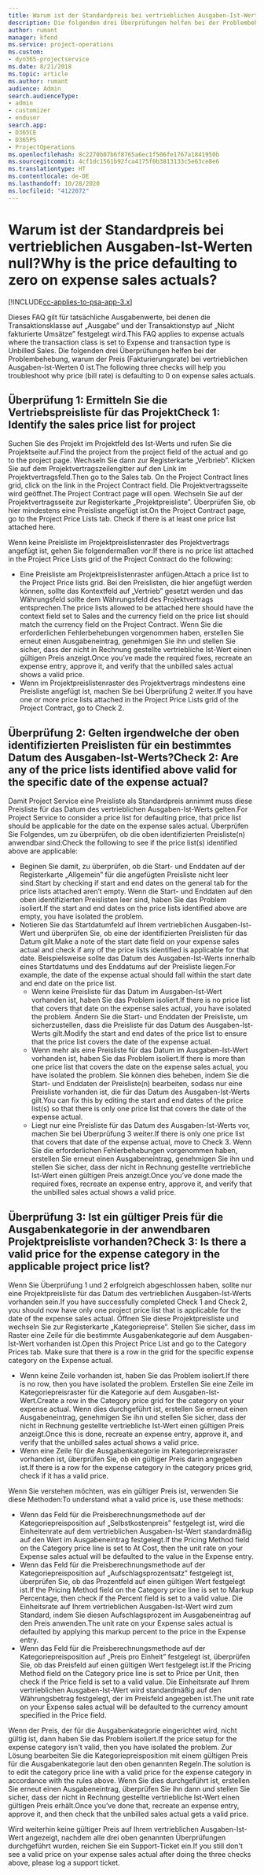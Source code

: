 ```yaml
---
title: Warum ist der Standardpreis bei vertrieblichen Ausgaben-Ist-Werten null?
description: Die folgenden drei Überprüfungen helfen bei der Problembehebung, warum der Preis bei vertrieblichen Ausgaben-Ist-Werten 0 ist.
author: rumant
manager: kfend
ms.service: project-operations
ms.custom:
- dyn365-projectservice
ms.date: 8/21/2018
ms.topic: article
ms.author: rumant
audience: Admin
search.audienceType:
- admin
- customizer
- enduser
search.app:
- D365CE
- D365PS
- ProjectOperations
ms.openlocfilehash: 8c2270b07b6f8765a6ec1f506fe1767a1841950b
ms.sourcegitcommit: 4cf1dc1561b92fca4175f0b3813133c5e63ce8e6
ms.translationtype: HT
ms.contentlocale: de-DE
ms.lasthandoff: 10/28/2020
ms.locfileid: "4122072"
---
```

# <a name="why-is-the-price-defaulting-to-zero-on-expense-sales-actuals"></a><span data-ttu-id="4e697-103">Warum ist der Standardpreis bei vertrieblichen Ausgaben-Ist-Werten null?</span><span class="sxs-lookup"><span data-stu-id="4e697-103">Why is the price defaulting to zero on expense sales actuals?</span></span>

[!INCLUDE[cc-applies-to-psa-app-3.x](../includes/cc-applies-to-psa-app-3x.md)]

<span data-ttu-id="4e697-104">Dieses FAQ gilt für tatsächliche Ausgabenwerte, bei denen die Transaktionsklasse auf „Ausgabe” und der Transaktionstyp auf „Nicht fakturierte Umsätze” festgelegt wird.</span><span class="sxs-lookup"><span data-stu-id="4e697-104">This FAQ applies to expense actuals where the transaction class is set to Expense and transaction type is Unbilled Sales.</span></span> <span data-ttu-id="4e697-105">Die folgenden drei Überprüfungen helfen bei der Problembehebung, warum der Preis (Fakturierungsrate) bei vertrieblichen Ausgaben-Ist-Werten 0 ist.</span><span class="sxs-lookup"><span data-stu-id="4e697-105">The following three checks will help you troubleshoot why price (bill rate) is defaulting to 0 on expense sales actuals.</span></span>

## <a name="check-1-identify-the-sales-price-list-for-project"></a><span data-ttu-id="4e697-106">Überprüfung 1: Ermitteln Sie die Vertriebspreisliste für das Projekt</span><span class="sxs-lookup"><span data-stu-id="4e697-106">Check 1: Identify the sales price list for project</span></span>

<span data-ttu-id="4e697-107">Suchen Sie des Projekt im Projektfeld des Ist-Werts und rufen Sie die Projektseite auf.</span><span class="sxs-lookup"><span data-stu-id="4e697-107">Find the project from the project field of the actual and go to the project page.</span></span> <span data-ttu-id="4e697-108">Wechseln Sie dann zur Registerkarte „Verbrieb”. Klicken Sie auf dem Projektvertragszeilengitter auf den Link im Projektvertragsfeld.</span><span class="sxs-lookup"><span data-stu-id="4e697-108">Then go to the Sales tab. On the Project Contract lines grid, click on the link in the Project Contract field.</span></span> <span data-ttu-id="4e697-109">Die Projektvertragsseite wird geöffnet.</span><span class="sxs-lookup"><span data-stu-id="4e697-109">The Project Contract page will open.</span></span> <span data-ttu-id="4e697-110">Wechseln Sie auf der Projektvertragsseite zur Registerkarte „Projektpreisliste”. Überprüfen Sie, ob hier mindestens eine Preisliste angefügt ist.</span><span class="sxs-lookup"><span data-stu-id="4e697-110">On the Project Contract page, go to the Project Price Lists tab. Check if there is at least one price list attached here.</span></span>

<span data-ttu-id="4e697-111">Wenn keine Preisliste im Projektpreislistenraster des Projektvertrags angefügt ist, gehen Sie folgendermaßen vor:</span><span class="sxs-lookup"><span data-stu-id="4e697-111">If there is no price list attached in the Project Price Lists grid of the Project Contract do the following:</span></span>

- <span data-ttu-id="4e697-112">Eine Preisliste am Projektpreislistenraster anfügen.</span><span class="sxs-lookup"><span data-stu-id="4e697-112">Attach a price list to the Project Price lists grid.</span></span> <span data-ttu-id="4e697-113">Bei den Preislisten, die hier angefügt werden können, sollte das Kontextfeld auf „Vertrieb” gesetzt werden und das Währungsfeld sollte dem Währungsfeld des Projektvertrags entsprechen.</span><span class="sxs-lookup"><span data-stu-id="4e697-113">The price lists allowed to be attached here should have the context field set to Sales and the currency field on the price list should match the currency field on the Project Contract.</span></span> <span data-ttu-id="4e697-114">Wenn Sie die erforderlichen Fehlerbehebungen vorgenommen haben, erstellen Sie erneut einen Ausgabeneintrag, genehmigen Sie ihn und stellen Sie sicher, dass der nicht in Rechnung gestellte vertriebliche Ist-Wert einen gültigen Preis anzeigt.</span><span class="sxs-lookup"><span data-stu-id="4e697-114">Once you’ve made the required fixes, recreate an expense entry, approve it, and verify that the unbilled sales actual shows a valid price.</span></span>
- <span data-ttu-id="4e697-115">Wenn im Projektpreislistenraster des Projektvertrags mindestens eine Preisliste angefügt ist, machen Sie bei Überprüfung 2 weiter.</span><span class="sxs-lookup"><span data-stu-id="4e697-115">If you have one or more price lists attached in the Project Price Lists grid of the Project Contract, go to Check 2.</span></span>

## <a name="check-2-are-any-of-the-price-lists-identified-above-valid-for-the-specific-date-of-the-expense-actual"></a><span data-ttu-id="4e697-116">Überprüfung 2: Gelten irgendwelche der oben identifizierten Preislisten für ein bestimmtes Datum des Ausgaben-Ist-Werts?</span><span class="sxs-lookup"><span data-stu-id="4e697-116">Check 2: Are any of the price lists identified above valid for the specific date of the expense actual?</span></span>

<span data-ttu-id="4e697-117">Damit Project Service eine Preisliste als Standardpreis annimmt muss diese Preisliste für das Datum des vertrieblichen Ausgaben-Ist-Werts gelten.</span><span class="sxs-lookup"><span data-stu-id="4e697-117">For Project Service to consider a price list for defaulting price, that price list should be applicable for the date on the expense sales actual.</span></span> <span data-ttu-id="4e697-118">Überprüfen Sie Folgendes, um zu überprüfen, ob die oben identifizierten Preisliste(n) anwendbar sind:</span><span class="sxs-lookup"><span data-stu-id="4e697-118">Check the following to see if the price list(s) identified above are applicable:</span></span>

- <span data-ttu-id="4e697-119">Beginen Sie damit, zu überprüfen, ob die Start- und Enddaten auf der Registerkarte „Allgemein” für die angefügten Preisliste nicht leer sind.</span><span class="sxs-lookup"><span data-stu-id="4e697-119">Start by checking if start and end dates on the general tab for the price lists attached aren’t empty.</span></span> <span data-ttu-id="4e697-120">Wenn die Start- und Enddaten auf den oben identifizierten Preislisten leer sind, haben Sie das Problem isoliert.</span><span class="sxs-lookup"><span data-stu-id="4e697-120">If the start and end dates on the price lists identified above are empty, you have isolated the problem.</span></span> 
- <span data-ttu-id="4e697-121">Notieren Sie das Startdatumfeld auf Ihrem vertrieblichen Ausgaben-Ist-Wert und überprüfen Sie, ob eine der identifizierten Preislisten für das Datum gilt.</span><span class="sxs-lookup"><span data-stu-id="4e697-121">Make a note of the start date field on your expense sales actual and check if any of the price lists identified is applicable for that date.</span></span> <span data-ttu-id="4e697-122">Beispielsweise sollte das Datum des Ausgaben-Ist-Werts innerhalb eines Startdatums und des Enddatums auf der Preisliste liegen.</span><span class="sxs-lookup"><span data-stu-id="4e697-122">For example, the date of the expense actual should fall within the start date and end date on the price list.</span></span> 
    - <span data-ttu-id="4e697-123">Wenn keine Preisliste für das Datum im Ausgaben-Ist-Wert vorhanden ist, haben Sie das Problem isoliert.</span><span class="sxs-lookup"><span data-stu-id="4e697-123">If there is no price list that covers that date on the expense sales actual, you have isolated the problem.</span></span> <span data-ttu-id="4e697-124">Ändern Sie die Start- und Enddaten der Preisliste, um sicherzustellen, dass die Preisliste für das Datum des Ausgaben-Ist-Werts gilt.</span><span class="sxs-lookup"><span data-stu-id="4e697-124">Modify the start and end dates of the price list to ensure that the price list covers the date of the expense actual.</span></span> 
    - <span data-ttu-id="4e697-125">Wenn mehr als eine Preisliste für das Datum im Ausgaben-Ist-Wert vorhanden ist, haben Sie das Problem isoliert.</span><span class="sxs-lookup"><span data-stu-id="4e697-125">If there is more than one price list that covers the date on the expense sales actual, you have isolated the problem.</span></span> <span data-ttu-id="4e697-126">Sie können dies beheben, indem Sie die Start- und Enddaten der Preisliste(n) bearbeiten, sodass nur eine Preisliste vorhanden ist, die für das Datum des Ausgaben-Ist-Werts gilt.</span><span class="sxs-lookup"><span data-stu-id="4e697-126">You can fix this by editing the start and end dates of the price list(s) so that there is only one price list that covers the date of the expense actual.</span></span> 
    - <span data-ttu-id="4e697-127">Liegt nur eine Preisliste für das Datum des Ausgaben-Ist-Werts vor, machen Sie bei Überprüfung 3 weiter.</span><span class="sxs-lookup"><span data-stu-id="4e697-127">If there is only one price list that covers that date of the expense actual, move to Check 3.</span></span>
<span data-ttu-id="4e697-128">Wenn Sie die erforderlichen Fehlerbehebungen vorgenommen haben, erstellen Sie erneut einen Ausgabeneintrag, genehmigen Sie ihn und stellen Sie sicher, dass der nicht in Rechnung gestellte vertriebliche Ist-Wert einen gültigen Preis anzeigt.</span><span class="sxs-lookup"><span data-stu-id="4e697-128">Once you’ve done made the required fixes, recreate an expense entry, approve it, and verify that the unbilled sales actual shows a valid price.</span></span>

## <a name="check-3-is-there-a-valid-price-for-the-expense-category-in-the-applicable-project-price-list"></a><span data-ttu-id="4e697-129">Überprüfung 3: Ist ein gültiger Preis für die Ausgabenkategorie in der anwendbaren Projektpreisliste vorhanden?</span><span class="sxs-lookup"><span data-stu-id="4e697-129">Check 3: Is there a valid price for the expense category in the applicable project price list?</span></span> 

<span data-ttu-id="4e697-130">Wenn Sie Überprüfung 1 und 2 erfolgreich abgeschlossen haben, sollte nur eine Projektpreisliste für das Datum des vertrieblichen Ausgaben-Ist-Werts vorhanden sein.</span><span class="sxs-lookup"><span data-stu-id="4e697-130">If you have successfully completed Check 1 and Check 2, you should now have only one project price list that is applicable for the date of the expense sales actual.</span></span> <span data-ttu-id="4e697-131">Öffnen Sie diese Projektpreisliste und wechseln Sie zur Registerkarte „Kategoriepreise”. Stellen Sie sicher, dass im Raster eine Zeile für die bestimmte Ausgabenkategorie auf dem Ausgaben-Ist-Wert vorhanden ist.</span><span class="sxs-lookup"><span data-stu-id="4e697-131">Open this Project Price List and go to the Category Prices tab. Make sure that there is a row in the grid for the specific expense category on the Expense actual.</span></span>
 
- <span data-ttu-id="4e697-132">Wenn keine Zeile vorhanden ist, haben Sie das Problem isoliert.</span><span class="sxs-lookup"><span data-stu-id="4e697-132">If there is no row, then you have isolated the problem.</span></span> <span data-ttu-id="4e697-133">Erstellen Sie eine Zeile im Kategoriepreisraster für die Kategorie auf dem Ausgaben-Ist-Wert.</span><span class="sxs-lookup"><span data-stu-id="4e697-133">Create a row in the Category price grid for the category on your expense actual.</span></span> <span data-ttu-id="4e697-134">Wenn dies durchgeführt ist, erstellen Sie erneut einen Ausgabeneintrag, genehmigen Sie ihn und stellen Sie sicher, dass der nicht in Rechnung gestellte vertriebliche Ist-Wert einen gültigen Preis anzeigt.</span><span class="sxs-lookup"><span data-stu-id="4e697-134">Once this is done, recreate an expense entry, approve it, and verify that the unbilled sales actual shows a valid price.</span></span> 
- <span data-ttu-id="4e697-135">Wenn eine Zeile für die Ausgabenkategorie im Kategoriepreisraster vorhanden ist, überprüfen Sie, ob ein gültiger Preis darin angegeben ist.</span><span class="sxs-lookup"><span data-stu-id="4e697-135">If there is a row for the expense category in the category prices grid, check if it has a valid price.</span></span>

<span data-ttu-id="4e697-136">Wenn Sie verstehen möchten, was ein gültiger Preis ist, verwenden Sie diese Methoden:</span><span class="sxs-lookup"><span data-stu-id="4e697-136">To understand what a valid price is, use these methods:</span></span>

- <span data-ttu-id="4e697-137">Wenn das Feld für die Preisberechnungsmethode auf der Kategoriepreisposition auf „Selbstkostenpreis” festgelegt ist, wird die Einheitenrate auf dem vertrieblichen Ausgaben-Ist-Wert standardmäßig auf den Wert im Ausgabeneintrag festgelegt.</span><span class="sxs-lookup"><span data-stu-id="4e697-137">If the Pricing Method field on the Category price line is set to At Cost, then the unit rate on your Expense sales actual will be defaulted to the value in the Expense entry.</span></span>
- <span data-ttu-id="4e697-138">Wenn das Feld für die Preisberechnungsmethode auf der Kategoriepreisposition auf „Aufschlagsprozentsatz” festgelegt ist, überprüfen Sie, ob das Prozentfeld auf einen gültigen Wert festgelegt ist.</span><span class="sxs-lookup"><span data-stu-id="4e697-138">If the Pricing Method field on the Category price line is set to Markup Percentage, then check if the Percent field is set to a valid value.</span></span> <span data-ttu-id="4e697-139">Die Einheitsrate auf Ihrem vertrieblichen Ausgaben-Ist-Wert wird zum Standard, indem Sie diesen Aufschlagsprozent im Ausgabeneintrag auf den Preis anwenden.</span><span class="sxs-lookup"><span data-stu-id="4e697-139">The unit rate on your Expense sales actual is defaulted by applying this markup percent to the price in the Expense entry.</span></span>
- <span data-ttu-id="4e697-140">Wenn das Feld für die Preisberechnungsmethode auf der Kategoriepreisposition auf „Preis pro Einheit” festgelegt ist, überprüfen Sie, ob das Preisfeld auf einen gültigen Wert festgelegt ist.</span><span class="sxs-lookup"><span data-stu-id="4e697-140">If the Pricing Method field on the Category price line is set to Price per Unit, then check if the Price field is set to a valid value.</span></span> <span data-ttu-id="4e697-141">Die Einheitsrate auf Ihrem vertrieblichen Ausgaben-Ist-Wert wird standardmäßig auf den Währungsbetrag festgelegt, der im Preisfeld angegeben ist.</span><span class="sxs-lookup"><span data-stu-id="4e697-141">The unit rate on your Expense sales actual will be defaulted to the currency amount specified in the Price field.</span></span>

<span data-ttu-id="4e697-142">Wenn der Preis, der für die Ausgabenkategorie eingerichtet wird, nicht gültig ist, dann haben Sie das Problem isoliert.</span><span class="sxs-lookup"><span data-stu-id="4e697-142">If the price setup for the expense category isn't valid, then you have isolated the problem.</span></span> <span data-ttu-id="4e697-143">Zur Lösung bearbeiten Sie die Kategoriepreisposition mit einem gültigen Preis für die Ausgabenkategorie laut den oben genannten Regeln.</span><span class="sxs-lookup"><span data-stu-id="4e697-143">The solution is to edit the category price line with a valid price for the expense category in accordance with the rules above.</span></span> <span data-ttu-id="4e697-144">Wenn Sie dies durchgeführt ist, erstellen Sie erneut einen Ausgabeneintrag, überprüfen Sie ihn dann und stellen Sie sicher, dass der nicht in Rechnung gestellte vertriebliche Ist-Wert einen gültigen Preis erhält.</span><span class="sxs-lookup"><span data-stu-id="4e697-144">Once you’ve done that, recreate an expense entry, approve it, and then check that the unbilled sales actual gets a valid price.</span></span>

<span data-ttu-id="4e697-145">Wird weiterhin keine gültiger Preis auf Ihrem vertrieblichen Ausgaben-Ist-Wert angezeigt, nachdem alle drei oben genannten Überprüfungen durchgeführt wurden, reichen Sie ein Support-Ticket ein.</span><span class="sxs-lookup"><span data-stu-id="4e697-145">If you still don't see a valid price on your expense sales actual after doing the three checks above, please log a support ticket.</span></span>


